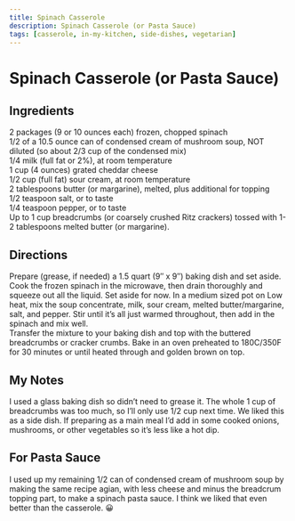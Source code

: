 ```yaml
---
title: Spinach Casserole
description: Spinach Casserole (or Pasta Sauce)
tags: [casserole, in-my-kitchen, side-dishes, vegetarian]
---
```


# Spinach Casserole (or Pasta Sauce)

## Ingredients
2 packages (9 or 10 ounces each) frozen, chopped spinach  
1/2 of a 10.5 ounce can of condensed cream of mushroom soup, NOT diluted (so about 2/3 cup of the condensed mix)  
1/4 milk (full fat or 2%), at room temperature  
1 cup (4 ounces) grated cheddar cheese  
1/2 cup (full fat) sour cream, at room temperature  
2 tablespoons butter (or margarine), melted, plus additional for topping  
1/2 teaspoon salt, or to taste  
1/4 teaspoon pepper, or to taste  
Up to 1 cup breadcrumbs (or coarsely crushed Ritz crackers) tossed with 1-2 tablespoons melted butter (or margarine).

## Directions
Prepare (grease, if needed) a 1.5 quart (9″ x 9″) baking dish and set aside. Cook the frozen spinach in the microwave, then drain thoroughly and squeeze out all the liquid. Set aside for now.
In a medium sized pot on Low heat, mix the soup concentrate, milk, sour cream, melted butter/margarine, salt, and pepper. Stir until it’s all just  warmed throughout, then add in the spinach and mix well.  
Transfer the mixture to your baking dish and top with the buttered breadcrumbs or cracker crumbs. Bake in an oven preheated to 180C/350F for 30 minutes or until heated through and golden brown on top.

## My Notes
I used a glass baking dish so didn’t need to grease it. The whole 1 cup of breadcrumbs was too much, so I’ll only use 1/2 cup next time. We liked this as a side dish. If preparing as a main meal I’d add in some cooked onions, mushrooms, or other vegetables so it’s less like a hot dip.

## For Pasta Sauce
I used up my remaining 1/2 can of condensed cream of mushroom soup by making the same recipe agian, with less cheese and minus the breadcrum topping part, to make a spinach pasta sauce. I think we liked that even better than the casserole. 😀